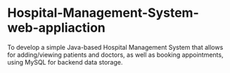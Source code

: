 # Hospital-Management-System-web-appliaction
To develop a simple Java-based Hospital Management System that allows for adding/viewing patients and doctors, as well as booking appointments, using MySQL for backend data storage.
